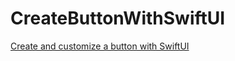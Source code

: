 # CreateButtonWithSwiftUI
[Create and customize a button with SwiftUI](programmingwithswift.com/create-and-customize-a-button-with-swiftui/)
